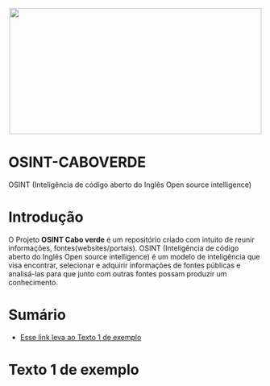<p align="center">
<img src=https://user-images.githubusercontent.com/7120422/193465689-a2b8ac6d-4742-4bc2-9e5b-d82abbaca8d4.png width="500" height="250" />

</p>


# OSINT-CABOVERDE
OSINT (Inteligência de código aberto do Inglês Open source intelligence)


# Introdução
O Projeto **OSINT Cabo verde** é um repositório criado com intuito de reunir informações, fontes(websites/portais). 
OSINT (Inteligência de código aberto do Inglês Open source intelligence) é um modelo de inteligência que visa encontrar, selecionar e adquirir informações de fontes públicas e analisá-las para que junto com outras fontes possam produzir um conhecimento.

# Sumário
* <a href="#text1">Esse link leva ao Texto 1 de exemplo</a>
<h1>Texto 1 de exemplo<a name="text1"></a></h1>

